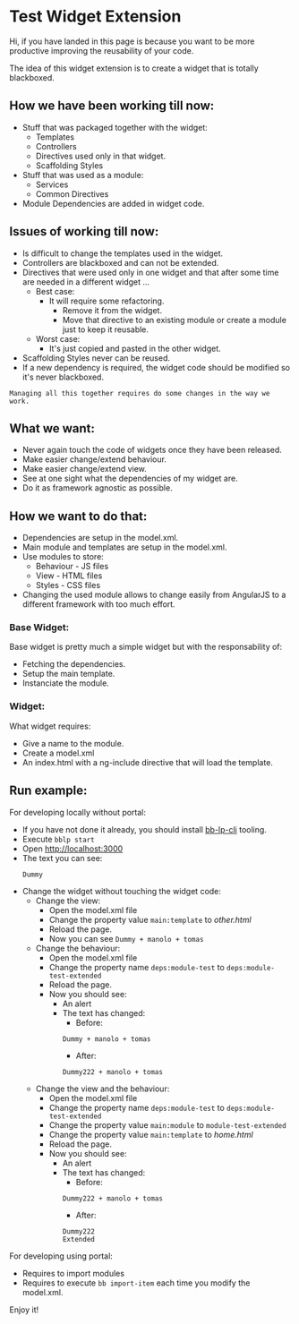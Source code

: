 # Test Widget Extension

Hi, if you have landed in this page is because you want to be more productive improving the reusability of your code.

The idea of this widget extension is to create a widget that is totally blackboxed.

## How we have been working till now:
- Stuff that was packaged together with the widget:
	- Templates
	- Controllers
	- Directives used only in that widget.
	- Scaffolding Styles
- Stuff that was used as a module:
	- Services
	- Common Directives
- Module Dependencies are added in widget code.


## Issues of working till now:
- Is difficult to change the templates used in the widget.
- Controllers are blackboxed and can not be extended.
- Directives that were used only in one widget and that after some time are needed in a different widget ...
	- Best case:
		- It will require some refactoring.
			- Remove it from the widget.
			- Move that directive to an existing module or create a module just to keep it reusable.
	- Worst case:
		- It's just copied and pasted in the other widget.
- Scaffolding Styles never can be reused.
- If a new dependency is required, the widget code should be modified so it's never blackboxed.

```
Managing all this together requires do some changes in the way we work.
```

## What we want:
- Never again touch the code of widgets once they have been released.
- Make easier change/extend behaviour.
- Make easier change/extend view.
- See at one sight what the dependencies of my widget are.
- Do it as framework agnostic as possible.

## How we want to do that:
- Dependencies are setup in the model.xml.
- Main module and templates are setup in the model.xml.
- Use modules to store:
	- Behaviour - JS files
	- View - HTML files
	- Styles - CSS files
- Changing the used module allows to change easily from AngularJS to a different framework with too much effort.
	
### Base Widget:
Base widget is pretty much a simple widget but with the responsability of:

- Fetching the dependencies.
- Setup the main template.
- Instanciate the module.

### Widget:
What widget requires:

- Give a name to the module.
- Create a model.xml 
- An index.html with a ng-include directive that will load the template.

## Run example:

For developing locally without portal:

- If you have not done it already, you should install [bb-lp-cli](https://github.com/Backbase/bb-lp-cli) tooling.
- Execute ``bblp start``
- Open [http://localhost:3000](http://localhost:3000)
- The text you can see:
	```
	Dummy
	```
- Change the widget without touching the widget code:
	- Change the view:
		- Open the model.xml file
		- Change the property value ```main:template``` to *other.html*
		- Reload the page.
		- Now you can see ```Dummy + manolo + tomas```
	- Change the behaviour:
		- Open the model.xml file
		- Change the property name ```deps:module-test``` to ```deps:module-test-extended```
		- Reload the page.
		- Now you should see:
			- An alert
			- The text has changed:
				- Before:
				```
				Dummy + manolo + tomas
				```
				- After:
				```
				Dummy222 + manolo + tomas
				```
	- Change the view and the behaviour:
		- Open the model.xml file
		- Change the property name ```deps:module-test``` to ```deps:module-test-extended```
		- Change the property value ```main:module``` to ```module-test-extended```
		- Change the property value ```main:template``` to *home.html*
		- Reload the page.
		- Now you should see:
			- An alert
			- The text has changed:
				- Before: 
				```
				Dummy222 + manolo + tomas
				```
				- After: 
				```
				Dummy222 
				Extended
				```


For developing using portal:

- Requires to import modules
- Requires to execute ```bb import-item``` each time you modify the model.xml.


Enjoy it!
